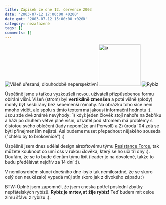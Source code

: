 ```yaml
---
title: Zápisek ze dne 12. července 2003
date: '2003-07-12 17:00:00 +0200'
date_gmt: '2003-07-12 15:00:00 +0200'
category: nezařazené
tags: []
comments: []
---
```

<div ><img src="/assets/migrated/old-images/visne.jpg" alt="Višeň uřezaná, dlouhodobě neperspektivní">  <img alt="já" style="width:133px" src="/assets/migrated/old-images/ja.jpg">  <img src="/assets/migrated/old-images/rybiz.jpg" alt="Rybíz"></div>
<p>Úspěšně jsme s  taťkou vyzkoušeli novou, uživateli přizpůsobenou formu obírání višní. Višeň  (strom) byl <span style="font-weight:bold">vertikálně zmenšen</span> a poté višně (plody) mohly  být sesbírány bez sebemenší námahy. Na obrázku toho sice není mnoho vidět, ale  spolu s tímto textem má jakousi informační hodnotu :). Jsou zde dvě známé <span  class="oranz">nevýhody</span>: 1) když jeden člověk stojí nahoře na žebříku a  hází po druhém větve plné višní, uživatel pod stromem má problémy s čistotou  svého oblečení (tady nepomůže ani Perwoll) a 2) úroda '04 zdá se býti <span  class="oranz">přinejmenším nejistá</span>. Asi budeme muset přepadnout nějakého  souseda (&quot;chtělo by to brokovnice&quot;) :)</p>
<p>Úspěšně jsem dnes udělal  design airsoftovému týmu <a href="https://www.resistanceforce.wz.cz" target="_blank">Resistance  Force</a>, tak můžete kouknout co umí css v rukou člověka, který se ho učí tři  dny :). Doufám, že se to bude členům týmu líbit (leader je na dovolené, takže to  budu předělávat nejdřív za 14 dní :)).</p>
<p>V  nemilosrdném slunci dnešního dne (bylo tak nemilosrdné, že se skoro celý den  neukázalo) vypadá můj stín skoro jak z divokého západu :)</p>
<p>BTW: Úplně jsem zapomněl, že jsem dneska potřel poslední zbytky nepřátelských  rybízů. <span style="font-weight:bold">Rybíz je mrtev, ať žije rybíz!</span> Teď budem mít  celou zimu šťávu z rybízu :).</p>

